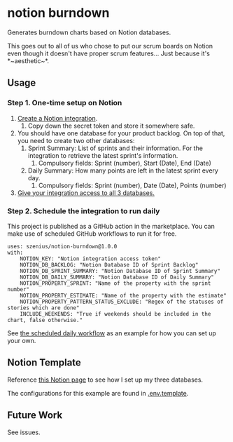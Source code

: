 # notion burndown

Generates burndown charts based on Notion databases.

This goes out to all of us who chose to put our scrum boards on Notion even though it doesn't have proper scrum features... Just because it's \*~aesthetic~\*.

## Usage

### Step 1. One-time setup on Notion

1. [Create a Notion integration](https://developers.notion.com/docs/getting-started#step-1-create-an-integration).
   1. Copy down the secret token and store it somewhere safe.
2. You should have one database for your product backlog. On top of that, you need to create two other databases:
   1. Sprint Summary: List of sprints and their information. For the integration to retrieve the latest sprint's information.
      1. Compulsory fields: Sprint (number), Start (Date), End (Date)
   2. Daily Summary: How many points are left in the latest sprint every day.
      1. Compulsory fields: Sprint (number), Date (Date), Points (number)
3. [Give your integration access to all 3 databases.](https://developers.notion.com/docs/getting-started#step-2-share-a-database-with-your-integration)

### Step 2. Schedule the integration to run daily

This project is published as a GitHub action in the marketplace. You can make use of scheduled GitHub workflows to run it for free.

```
uses: szenius/notion-burndown@1.0.0
with:
    NOTION_KEY: "Notion integration access token"
    NOTION_DB_BACKLOG: "Notion Database ID of Sprint Backlog"
    NOTION_DB_SPRINT_SUMMARY: "Notion Database ID of Sprint Summary"
    NOTION_DB_DAILY_SUMMARY: "Notion Database ID of Daily Summary"
    NOTION_PROPERTY_SPRINT: "Name of the property with the sprint number"
    NOTION_PROPERTY_ESTIMATE: "Name of the property with the estimate"
    NOTION_PROPERTY_PATTERN_STATUS_EXCLUDE: "Regex of the statuses of stories which are done"
    INCLUDE_WEEKENDS: "True if weekends should be included in the chart, false otherwise."
```

See [the scheduled daily workflow](.github/workflows/on_daily.yml) as an example for how you can set up your own.

## Notion Template

Reference [this Notion page](https://szenius.notion.site/Notion-Burndown-Chart-390ba59cef094387900a26f75c108385) to see how I set up my three databases.

The configurations for this example are found in [.env.template](./.env.template).

## Future Work

See issues.
